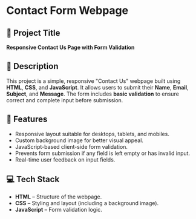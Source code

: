 # Contact Form Webpage

## 📌 Project Title
**Responsive Contact Us Page with Form Validation**

## 🧾 Description
This project is a simple, responsive "Contact Us" webpage built using **HTML**, **CSS**, and **JavaScript**. It allows users to submit their **Name**, **Email**, **Subject**, and **Message**. The form includes **basic validation** to ensure correct and complete input before submission.

## 🎯 Features
- Responsive layout suitable for desktops, tablets, and mobiles.
- Custom background image for better visual appeal.
- JavaScript-based client-side form validation.
- Prevents form submission if any field is left empty or has invalid input.
- Real-time user feedback on input fields.

## 💻 Tech Stack
- **HTML** – Structure of the webpage.
- **CSS** – Styling and layout (including a background image).
- **JavaScript** – Form validation logic.
